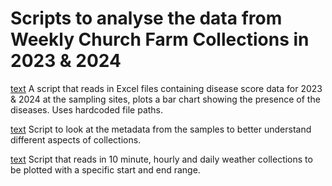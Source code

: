 # Scripts to analyse the data from Weekly Church Farm Collections in 2023 & 2024 

[text](analyse_disease_scores.ipynb)
A script that reads in Excel files containing disease score data for 2023 & 2024 at the sampling sites, plots a bar chart showing the presence of the diseases. Uses hardcoded file paths.

[text](metadata_exploration.ipynb)
Script to look at the metadata from the samples to better understand different aspects of collections.

[text](Weather_plots.ipynb)
Script that reads in 10 minute, hourly and daily weather collections to be plotted with a specific start and end range.